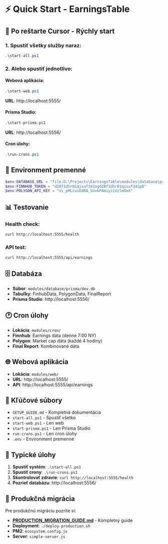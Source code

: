 # ⚡ Quick Start - EarningsTable

## 🚀 Po reštarte Cursor - Rýchly start

### 1. Spustiť všetky služby naraz:

```powershell
.\start-all.ps1
```

### 2. Alebo spustiť jednotlivo:

#### Webová aplikácia:

```powershell
.\start-web.ps1
```

**URL**: http://localhost:5555/

#### Prisma Studio:

```powershell
.\start-prisma.ps1
```

**URL**: http://localhost:5556/

#### Cron úlohy:

```powershell
.\run-crons.ps1
```

## 🔑 Environment premenné

```powershell
$env:DATABASE_URL = "file:D:\Projects\EarningsTable\modules\database\prisma\dev.db"
$env:FINNHUB_TOKEN = "d28f1dhr01qjsuf342ogd28f1dhr01qjsuf342p0"
$env:POLYGON_API_KEY = "Vi_pMLcusE8RA_SUvkPAmiyziVzlmOoX"
```

## 📊 Testovanie

### Health check:

```bash
curl http://localhost:5555/health
```

### API test:

```bash
curl http://localhost:5555/api/earnings
```

## 🗄️ Databáza

- **Súbor**: `modules/database/prisma/dev.db`
- **Tabuľky**: FinhubData, PolygonData, FinalReport
- **Prisma Studio**: http://localhost:5556/

## 🕐 Cron úlohy

- **Lokácia**: `modules/cron/`
- **Finnhub**: Earnings dáta (denne 7:00 NY)
- **Polygon**: Market cap dáta (každé 4 hodiny)
- **Final Report**: Kombinované dáta

## 🌐 Webová aplikácia

- **Lokácia**: `modules/web/`
- **URL**: http://localhost:5555/
- **API**: http://localhost:5555/api/earnings

## 📁 Kľúčové súbory

- `SETUP_GUIDE.md` - Kompletná dokumentácia
- `start-all.ps1` - Spustiť všetko
- `start-web.ps1` - Len web
- `start-prisma.ps1` - Len Prisma Studio
- `run-crons.ps1` - Len cron úlohy
- `.env` - Environment premenné

## 🎯 Typické úlohy

1. **Spustiť systém**: `.\start-all.ps1`
2. **Spustiť crony**: `.\run-crons.ps1`
3. **Skontrolovať zdravie**: `curl http://localhost:5555/health`
4. **Pozrieť databázu**: http://localhost:5556/

## 🚀 Produkčná migrácia

Pre produkčnú migráciu pozrite si:

- **[PRODUCTION_MIGRATION_GUIDE.md](../PRODUCTION_MIGRATION_GUIDE.md)** - Kompletný guide
- **Deployment**: `./deploy-production.sh`
- **PM2**: `ecosystem.config.js`
- **Server**: `simple-server.js`
